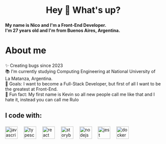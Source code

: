 <h1 align="center">Hey 👋 What's up?</h1>

###

<h4 align="left">My name is Nico and I'm a Front-End Developer. <br>I'm 27 years old and I'm from Buenos Aires, Argentina.</h4>

###

<h1 align="left">About me</h1>

###

<p align="left">✨ Creating bugs since 2023<br>📚 I'm currently studying Computing Engineering at National University of La Matanza, Argentina.<br>🎯 Goals: I want to become a Full-Stack Developer, but first of all I want to be the greatest at Front-End.<br>🎲 Fun fact: My first name is Kevin so all new people call me like that and I hate it, instead you can call me Rulo</p>

###

<h2 align="left">I code with:</h2>

###

<div align="left">
  <img src="https://cdn.jsdelivr.net/gh/devicons/devicon/icons/javascript/javascript-original.svg" height="40" alt="javascript logo"  />
  <img width="12" />
  <img src="https://cdn.jsdelivr.net/gh/devicons/devicon/icons/typescript/typescript-original.svg" height="40" alt="typescript logo"  />
  <img width="12" />
  <img src="https://cdn.jsdelivr.net/gh/devicons/devicon/icons/react/react-original.svg" height="40" alt="react logo"  />
  <img width="12" />
  <img src="https://cdn.jsdelivr.net/gh/devicons/devicon/icons/storybook/storybook-original.svg" height="40" alt="storybook logo"  />
  <img width="12" />
  <img src="https://cdn.jsdelivr.net/gh/devicons/devicon/icons/nodejs/nodejs-original.svg" height="40" alt="nodejs logo"  />
  <img width="12" />
  <img src="https://cdn.jsdelivr.net/gh/devicons/devicon/icons/jest/jest-plain.svg" height="40" alt="jest logo"  />
  <img width="12" />
  <img src="https://cdn.jsdelivr.net/gh/devicons/devicon/icons/docker/docker-original.svg" height="40" alt="docker logo"  />
</div>

###
